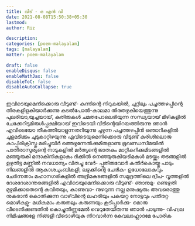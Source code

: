 ```yaml
---
title: വീട് - ഒ എൻ വി
date: 2021-08-08T15:50:38+05:30
lastmod:
author: Riz

description:
categories: [poem-malayalam]
tags: [malayalam]
matter: poem-malayalam

draft: false
enableDisqus: false
enableMathJax: false
disableToC: false
disableAutoCollapse: true
---
```


ഇവിടെയുമെനിക്കൊരു വീടുണ്ട്‌- കുന്നിന്റെ
നിറുകയിൽ, ചുറ്റിലും പച്ചത്തഴപ്പിന്റെ
തിരകളിളകിയാർക്കുന്നു കടൽപോൽ-കാലമാ
തിരതഴുകിയെത്തുന്നു പുലരിയാ,യുച്ചയായ്‌,
കതിരുകൾ ചമതപോലെരിയുന്ന സന്ധ്യയായ്‌
മിഴികളിൽ ചേക്കേറിടുമിരുൾപ്പക്ഷിയായ്‌
ഇവിടെയീ വീടിന്റെയിറയത്തിരുന്നു ഞാൻ
എവിടെയോ തീകത്തിയാളുന്നതറിയുന്നു
ചൂഴുന്ന പച്ചത്തഴപ്പിൻ ഞൊറികളിൽ
ചൂളമടിക്കും ചുടുകാറ്റിഴയുന്നു
എവിടെയുമെനിക്കൊരു വീടുണ്ട്‌
കുരിശിലൊരു കാപ്പിരിക്രിസ്തു മരിച്ചുയിർ
ത്തെഴുന്നേൽക്കുമിരുളാണ്ട ഭൂഖണ്ഡസീമയിൽ
പാതിരാസൂര്യന്റെ നാടുകളിൽ മർത്യന്റെ
ജാതകം മാറ്റികുറിക്കുമിടങ്ങളിൽ
മഞ്ഞൂരുകി മന്ദാകിനികളാകും ദിക്കിൽ
നെഞ്ഞുരുകിയടിമകൾ മടയ്ക്കും തടങ്ങളിൽ
ഉഴുതിട്ട മണ്ണിൽ നവധാന്യം വിതച്ചു വേർ-
പ്പുതിരുവോർ കതിർകൊയ്തു പാടും നിലങ്ങളിൽ
ആകാശചുംബികളി, ലഴുക്കിന്റെ ചേരിക-
ളധോലോകവും ചേർന്നതാം മഹാനഗരികളിൽ
അദ്രിമകുടങ്ങളിൽ സമുദ്രത്തിലെ ദ്വീപ-
വൃത്തളിൽ ദേശദേശാന്തരങ്ങളിൽ
എവിടെയുമെനിക്കൊരു വീടുണ്ട്‌- ഞാനുമു-
ണ്ടെഴുതി മുഴുമിക്കാതെന്റെ കവിതയും, കാണുവാ-
നുഴറുന്ന നല്ല മനുഷ്യരും അവരൊത്തു
നുകരാൻ കൊതിക്കുന്ന വാഴ്‌വിന്റെ ലഹരിയും
പകയറ്റ നോട്ടവും പതിരറ്റ മൊഴികളു-
മധികമാം കരുതലും കരുണയും കൂടിപ്പാർക്കു-
മൊരു വീടെനിക്കുണ്ടതിൻ കൊച്ചുതിണ്ണമേൽ
വെറുതേയിരുന്നു ഞാൻ പാടുന്നു- വിഹ്വല
നിമിഷങ്ങളേ നിങ്ങളീ വീടൊഴിയുക
നിറവാർന്ന കേവലാഹ്ലാദമേ പോരിക
